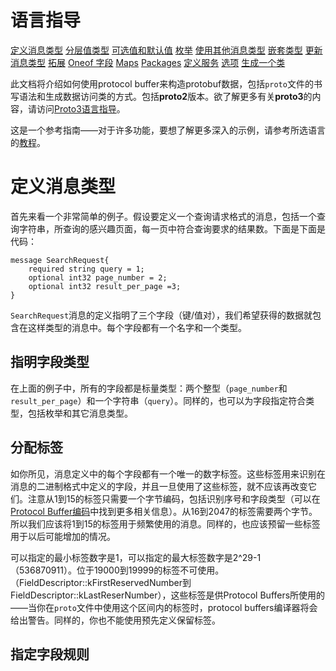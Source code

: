 语言指导
====

[定义消息类型]()
[分层值类型]()
[可选值和默认值]()
[枚举]()
[使用其他消息类型]()
[嵌套类型]()
[更新消息类型]()
[拓展]()
[Oneof 字段]()
[Maps]()
[Packages]()
[定义服务]()
[选项]()
[生成一个类]()  

此文档将介绍如何使用protocol buffer来构造protobuf数据，包括`proto`文件的书写语法和生成数据访问类的方式。包括**proto2**版本。欲了解更多有关**proto3**的内容，请访问[Proto3语言指导]()。  

这是一个参考指南——对于许多功能，要想了解更多深入的示例，请参考所选语言的[教程]()。  

定义消息类型
====

首先来看一个非常简单的例子。假设要定义一个查询请求格式的消息，包括一个查询字符串，所查询的感兴趣页面，每一页中符合查询要求的结果数。下面是下面是代码：  

    message SearchRequest{
    	required string query = 1;
    	optional int32 page_number = 2;
    	optional int32 result_per_page =3;
    }
    
`SearchRequest`消息的定义指明了三个字段（键/值对），我们希望获得的数据就包含在这样类型的消息中。每个字段都有一个名字和一个类型。

## 指明字段类型
在上面的例子中，所有的字段都是标量类型：两个整型（`page_number`和`result_per_page`）和一个字符串（`query`）。同样的，也可以为字段指定符合类型，包括枚举和其它消息类型。

## 分配标签
如你所见，消息定义中的每个字段都有一个唯一的数字标签。这些标签用来识别在消息的二进制格式中定义的字段，并且一旦使用了这些标签，就不应该再改变它们。注意从1到15的标签只需要一个字节编码，包括识别序号和字段类型（可以在[Protocol Buffer编码]()中找到更多相关信息）。从16到2047的标签需要两个字节。所以我们应该将1到15的标签用于频繁使用的消息。同样的，也应该预留一些标签用于以后可能增加的情况。

可以指定的最小标签数字是1，可以指定的最大标签数字是2^29-1（536870911）。位于19000到19999的标签不可使用。（FieldDescriptor::kFirstReservedNumber到FieldDescriptor::kLastReserNumber），这些标签是供Protocol Buffers所使用的——当你在`proto`文件中使用这个区间内的标签时，protocol buffers编译器将会给出警告。同样的，你也不能使用预先定义保留标签。


## 指定字段规则


